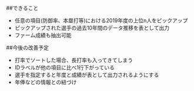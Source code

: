 ##できること
- 任意の項目(防御率、本塁打等)における2019年度の上位n人をピックアップ
- ピックアップされた選手の過去10年間のデータ推移を表として出力
- ファーム成績も抽出可能

##今後の改善予定
- 打率でソートした場合、長打率も入ってきてしまう
- IDラベルが他の項目に比べ1行下がっている
- 選手を指定すると年度と成績が表として出力されるようにする
- 年俸などの情報との紐づけ